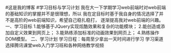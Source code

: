 #这是我的博客
                    #学习目标与学习计划
我在大一下学期学习web前端时对web前端的基础知识的掌握并不是很理想，所以
我在定目标时基于我自身的情况选择了并不是高阶的web前端知识，希望自己稳扎稳打，
逐渐提高我对web前端的兴趣。
一、学习目标
1.能够基于JQuery实现炫酷效果和复杂的功能模块；
2.能创造或添加自定义效果到网页上；
3.能熟练添加标准的动画效果到网页上；
4.熟练操作DOM模型。
二、学习计划
学习日程：每周至少拿出一天时间进行学习
学习渠道选择腾讯课堂web入门学习班和各种网络教学视频
